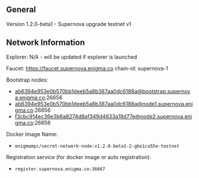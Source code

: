## General

Version 1.2.0-beta1 - Supernova upgrade testnet v1

## Network Information

Explorer: N/A - will be updated if explorer is launched

Faucet: https://faucet.supernova.enigma.co
chain-id: supernova-1

Bootstrap nodes:
* ab6394e953e0b570bb1deeb5a8b387aa0dc6188a@bootstrap.supernova.enigma.co:26656
* ab6394e953e0b570bb1deeb5a8b387aa0dc6188a@node1.supernova.enigma.co:26656
* f3cbc914ec36e3b6a8274d8af349d4633a18d77e@node2.supernova.enigma.co:26656

Docker Image Name:
* `enigmampc/secret-network-node:v1.2.0-beta1-2-gbe1ca55e-testnet`

Registration service (for docker image or auto registration):
* `register.supernova.enigma.co:36667`


